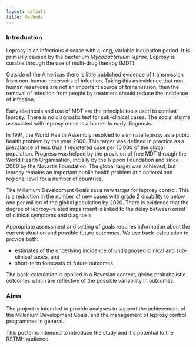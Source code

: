 ```yaml
---
layout: default
title: Methods
---
```


### Introduction

Leprosy is an infectious disease with a long, variable incubation period. It is primarily caused by the bacterium _Mycobacteriium leprae_. Leprosy is curable through the use of multi-drug therapy (MDT).

Outside of the Americas there is little published evidence of transmission from non-human reservoirs of infection. Taking this as evidence that non-human reservoirs are not an important source of transmission, then the removal of infection from people by treatment should reduce the incidence of infection.

Early diagnosis and use of MDT are the principle tools used to combat leprosy. There is no diagnostic test for sub-clinical cases. The social stigma associated with leprosy remains a barrier to early diagnosis.

In 1991, the World Health Assembly resolved to eliminate leprosy as a pubic health problem by the year 2000. This target was defined in practice as a prevalance of less than 1 registered case per 10,000 of the global population. Progress was helped by the provision of free MDT through the World Health Organisation, initially by the Nippon Foundation and since 2000 by the Novartis Foundation. The global target was achieved, but leprosy remains an important public health problem at a national and regional level for a number of countries.

The Millenium Development Goals set a new target for leprosy control. This is a reduction in the number of new cases with grade 2 disability to below one per million of the global population by 2020. There is evidence that the degree of leprosy-related impairment is linked to the delay between onset of clinical symptoms and diagnosis.

Appropriate assessment and setting of goals requires information about the current situation and possible future outcomes. We use back-calculation to provide both:
* estimates of the underlying  incidence of undiagnosed clinical and sub-clinical cases, and
* short-term forecasts of future outcomes.

The back-calculation is applied in a Bayesian context, giving probabalistic outcomes which are reflective of the possible variability in outcomes.

### Aims

The project is intended to provide analyses to support the achievement of the Millenium Development Goals, and the management of leprosy control programmes in general.

This poster is intended to introduce the study and it's potential to the RSTMH audience.
